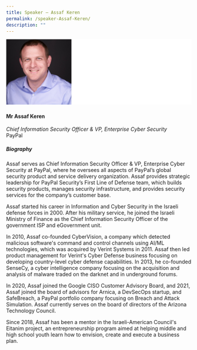 ```yaml
---
title: Speaker – Assaf Keren
permalink: /speaker-Assaf-Keren/
description: ""
---
```

![](/images/Speakers/Assaf%20Keren.jpg)

#### **Mr Assaf Keren**

*Chief Information Security Officer & VP, Enterprise Cyber Security*  
PayPal

##### **Biography**
Assaf serves as Chief Information Security Officer & VP, Enterprise Cyber Security at PayPal, where he oversees all aspects of PayPal’s global security product and service delivery organization. Assaf provides strategic leadership for PayPal Security’s First Line of Defense team, which builds security products, manages security infrastructure, and provides security services for the company’s customer base.

Assaf started his career in Information and Cyber Security in the Israeli defense forces in 2000. After his military service, he joined the Israeli Ministry of Finance as the Chief Information Security Officer of the government ISP and eGovernment unit. 

In 2010, Assaf co-founded CyberVision, a company which detected malicious software's command and control channels using AI/ML technologies, which was acquired by Verint Systems in 2011. Assaf then led product management for Verint's Cyber Defense business focusing on developing country-level cyber defense capabilities. In 2013, he co-founded SenseCy, a cyber intelligence company focusing on the acquisition and analysis of malware traded on the darknet and in underground forums. 

In 2020, Assaf joined the Google CISO Customer Advisory Board, and 2021, Assaf joined the board of advisors for Arnica, a DevSecOps startup, and SafeBreach, a PayPal portfolio company focusing on Breach and Attack Simulation. Assaf currently serves on the board of directors of the Arizona Technology Council.

Since 2018, Assaf has been a mentor in the Israeli-American Council's Eitanim project, an entrepreneurship program aimed at helping middle and high school youth learn how to envision, create and execute a business plan.
